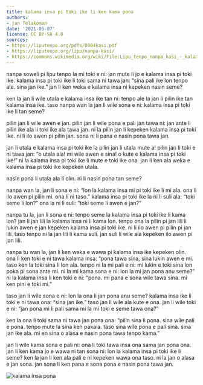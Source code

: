 ```yaml
---
title: kalama insa pi toki ike li ken kama pona
authors:
- jan Telakoman
date: '2021-05-07'
license: CC BY-SA 4.0
sources:
- https://liputenpo.org/pdfs/0004kasi.pdf
- https://liputenpo.org/lipu/nanpa-kasi/
- https://commons.wikimedia.org/wiki/File:Lipu_tenpo_nanpa_kasi_-_kalama_insa_pona.png
---
```


nanpa soweli pi lipu tenpo la mi toki e ni: jan mute li jo e kalama insa pi toki ike. kalama insa pi toki ike li toki sama ni tawa jan: “sina pali ike lon tenpo ale. sina jan ike.” jan li ken weka e kalama insa ni kepeken nasin seme?

ken la jan li wile utala e kalama insa ike tan ni: tenpo ale la jan li pilin ike tan kalama insa ike. taso nanpa wan la jan li wile sona e ni: kalama insa pi toki ike li tan seme?

pilin jan li wile awen e jan. pilin jan li wile pona e pali jan tawa ni: jan ante li pilin ike ala li toki ike ala tawa jan. ni la pilin jan li kepeken kalama insa pi toki ike. ni li ilo awen pi pilin jan. sona ni li pana e nasin pona tawa jan.

jan li utala e kalama insa pi toki ike la pilin jan li utala mute a! pilin jan li toki e ni tawa jan: “o utala ala! mi wile awen e sina! o kute e kalama insa pi toki ike!” ni la kalama insa pi toki ike li mute e toki ike ona. jan li ken ala weka e kalama insa pi toki ike kepeken utala.

nasin pona li utala ala li olin. ni li nasin pona tan seme?

nanpa wan la, jan li sona e ni: “lon la kalama insa mi pi toki ike li mi ala. ona li ilo awen pi pilin mi. ona li ni taso.” kalama insa pi toki ike la ni li suli ala: “toki seme li lon?” ona la ni li suli: “toki seme li awen e jan?”

nanpa tu la, jan li sona e ni: tenpo seme la kalama insa pi toki ike li kama lon? jan li jan lili la kalama insa ni li kama lon. tenpo ona la pilin pi jan lili li lukin awen e jan kepeken kalama insa pi toki ike. ni li ilo awen pi pilin pi jan lili. taso tenpo ni la jan lili li kama suli. jan suli li wile ala kepeken ilo awen pi jan lili.

nanpa tu wan la, jan li ken weka e wawa pi kalama insa ike kepeken olin. ona li ken toki e ni tawa kalama insa: “pona tawa sina, sina lukin awen e mi. taso ken la toki sina li lon ala. tenpo ni la mi pali e ni: mi lukin e toki sina lon poka pi sona ante mi. ni la mi kama sona e ni: lon la mi jan pona anu seme?” ni la kalama insa li ken toki e ni: “pona. mi pana e sona wile tawa sina. mi ken pini e toki mi.”

taso jan li wile sona e ni: lon la ona li jan pona anu seme? kalama insa ike li toki e ni tawa ona: “sina jan ike.” taso jan li wile ala kute e ona. jan li wile toki e ni: “jan pona mi li pali sama mi la mi toki e seme tawa ona?”

ken la ona li toki sama ni tawa jan pona ona: “pilin sina li pona. sina wile pali e pona. tenpo mute la sina ken pakala. taso sina wile pona e pali sina. sina jan ike ala. mi en sina o alasa e nasin pona tawa tenpo kama.”

jan li wile kama sona e pali ni: ona li toki tawa insa ona sama jan pona ona. jan li ken kama jo e wawa ni tan sona ni: lon la kalama insa pi toki ike li seme? ken la jan li ken ala pali e ni kepeken wawa ona taso. ni la jan o alasa e jan sona. jan sona li ken pana e sona pona e nasin pona tawa jan.

![kalama insa pona](https://upload.wikimedia.org/wikipedia/commons/c/c4/Lipu_tenpo_nanpa_kasi_-_kalama_insa_pona.png)